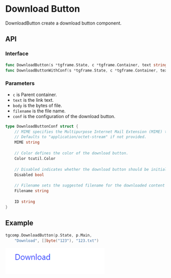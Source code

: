 # Download Button

DownloadButton create a download button component.

## API

### Interface

```go
func DownloadButton(s *tgframe.State, c *tgframe.Container, text string, body []byte) bool
func DownloadButtonWithConf(s *tgframe.State, c *tgframe.Container, text string, body []byte, conf *DownloadButtonConf) bool
```

### Parameters

* `c` is Parent container.
* `text` is the link text.
* `body` is the bytes of file.
* `filename` is the file name.
* `conf` is the configuration of the download button.

```go
type DownloadButtonConf struct {
	// MIME specifies the Multipurpose Internet Mail Extension (MIME) type of the downloaded content.
	// Defaults to "application/octet-stream" if not provided.
	MIME string

	// Color defines the color of the download button.
	Color tcutil.Color

	// Disabled indicates whether the download button should be initially disabled.
	Disabled bool

	// Filename sets the suggested filename for the downloaded content when clicked.
	Filename string

	ID string
}
```

## Example

```go
tgcomp.DownloadButton(p.State, p.Main,
    "Download", []byte("123"), "123.txt")
```

![download button component](download_button.png)